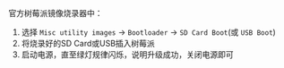 官方树莓派镜像烧录器中：
1. 选择 `Misc utility images` -> `Bootloader` -> `SD Card Boot`(或 `USB Boot`)
2. 将烧录好的SD Card或USB插入树莓派
3. 启动电源，直至绿灯规律闪烁，说明升级成功，关闭电源即可